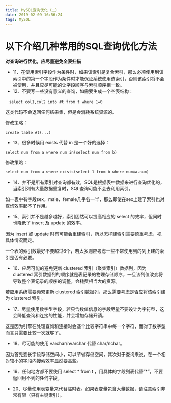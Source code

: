 ```yaml
---
title: MySQL查询优化（二）
date: 2019-02-09 16:56:24
tags: MySQL
---
```

# 以下介绍几种常用的SQL查询优化方法

**对查询进行优化，应尽量避免全表扫描**
- 11、在使用索引字段作为条件时，如果该索引是复合索引，那么必须使用到该索引中的第一个字段作为条件时才能保证系统使用该索引，否则该索引将不会被使用，并且应尽可能的让字段顺序与索引顺序相一致。
- 12、不要写一些没有意义的查询，如需要生成一个空表结构：

```
　select col1,col2 into #t from t where 1=0
```
这类代码不会返回任何结果集，但是会消耗系统资源的。

修改策略：

```
create table #t(...)
```
- 13、很多时候用 exists 代替 in 是一个好的选择：


```
select num from a where num in(select num from b)
```
修改策略：

```
select num from a where exists(select 1 from b where num=a.num)
```
- 14、并不是所有索引对查询都有效，SQL是根据表中数据来进行查询优化的，当索引列有大量数据重复时，SQL查询可能不会去利用索引。

如一表中有字段sex，male、female几乎各一半，那么即使在sex上建了索引也对查询效率起不了作用。

- 15、索引并不是越多越好，索引固然可以提高相应的 select 的效率，但同时也降低了 insert 及 update 的效率。

因为 insert 或 update 时有可能会重建索引，所以怎样建索引需要慎重考虑，视具体情况而定。

一个表的索引数最好不要超过6个，若太多则应考虑一些不常使用到的列上建的索引是否有必要。

- 16、应尽可能的避免更新 clustered 索引（聚集索引）数据列，因为 clustered 索引数据列的顺序就是表记录的物理存储顺序，一旦该列值改变将导致整个表记录的顺序的调整，会耗费相当大的资源。

若应用系统需要频繁更新 clustered 索引数据列，那么需要考虑是否应将该索引建为 clustered 索引。

- 17、尽量使用数字型字段，若只含数值信息的字段尽量不要设计为字符型，这会降低查询和连接的性能，并会增加存储开销。

这是因为引擎在处理查询和连接时会逐个比较字符串中每一个字符，而对于数字型而言只需要比较一次就够了。

- 18、尽可能的使用 varchar/nvarchar 代替 char/nchar。

因为首先变长字段存储空间小，可以节省存储空间，其次对于查询来说，在一个相对较小的字段内搜索效率显然要高些。

- 19、任何地方都不要使用 select * from t ，用具体的字段列表代替“*”，不要返回用不到的任何字段。

- 20、尽量使用表变量来代替临时表。如果表变量包含大量数据，请注意索引非常有限（只有主键索引）。